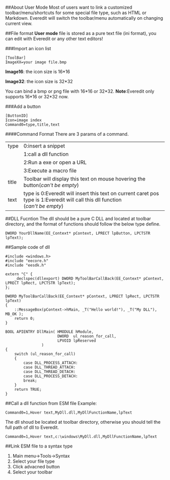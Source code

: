 ##About User Mode
Most of users want to link a customized toolbar/menu/shortcuts for some special file type,
such as HTML or Markdown. Everedit will switch the toolbar/menu automatically on changing current view.

##File format
**User mode** file is stored as a pure text file (ini format), you can edit with Everedit or any other text editors!

###Import an icon list
```
[ToolBar]
ImageXX=your image file.bmp
```
**Image16**: the icon size is 16\*16

**Image32**: the icon size is 32\*32

You can bind a bmp or png file with 16\*16 or 32\*32.
**Note**:Everedit only supports 16\*16 or 32\*32 now.

###Add a button
```
[ButtonID]
Icon=image index
Command0=type,title,text
```

####Command Format
There are 3 params of a command.
<table>
	<tr>
		<td>type</td>
		<td>0:insert a snippet</td>
	</tr>
	<tr>
		<td></td>
		<td>1:call a dll function</td>
	</tr>
	<tr>
		<td></td>
		<td>2:Run a exe or open a URL</td>
	</tr>
	<tr>
		<td></td>
		<td>3:Execute a macro file</td>
	</tr>
	<tr>
		<td>title</td>
		<td>Toolbar will display this text on mouse hovering the button(<i>can't be empty</i>)</td>
	</tr>
	<tr>
		<td>text</td>
		<td>type is 0:Everedit will insert this text on current caret pos</br>type is 1:Everedit will call this dll function</br>(<i>can't be empty</i>)</td>
	</tr>
</table>

##DLL Fucntion
The dll should be a pure C DLL and located at toolbar directory, and the format of functions should follow the below type define.

```
DWORD YourDllName(EE_Context* pContext, LPRECT lpButton, LPCTSTR lpText);
```

##Sample code of dll
```
#include <windows.h>
#include "eecore.h"
#include "eesdk.h"

extern "C" {
    _declspec(dllexport) DWORD MyToolBarCallBack(EE_Context* pContext, LPRECT lpRect, LPCTSTR lpText);
};

DWORD MyToolBarCallBack(EE_Context* pContext, LPRECT lpRect, LPCTSTR lpText)
{
	::MessageBox(pContext->hMain, _T("Hello world!"), _T("My DLL"), MB_OK );
	return 0;
}

BOOL APIENTRY DllMain( HMODULE hModule,
                       DWORD  ul_reason_for_call,
                       LPVOID lpReserved
                )
{
    switch (ul_reason_for_call)
    {
        case DLL_PROCESS_ATTACH:
        case DLL_THREAD_ATTACH:
        case DLL_THREAD_DETACH:
        case DLL_PROCESS_DETACH:
        break;
    }
    return TRUE;
}
```


##Call a dll function from ESM file
Example:

```
Command0=1,Hover text,MyDll.dll,MyDllFunctionName,lpText
```

The dll shoud be located at toolbar directory, otherwise you should tell the full path of dll to Everedit.

```
Command0=1,Hover text,c:\windows\MyDll.dll,MyDllFunctionName,lpText
```
##Link ESM file to a syntax type
1. Main menu->Tools->Syntax
1. Select your file type
1. Click advacned button
1. Select your toolbar
